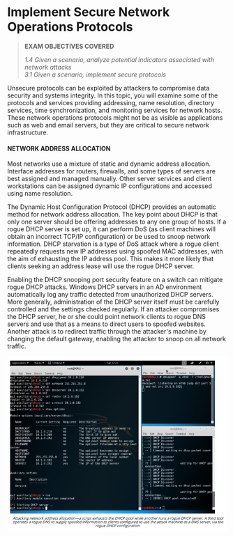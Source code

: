 # Implement Secure Network Operations Protocols

> **EXAM OBJECTIVES COVERED**
> 
> _1.4 Given a scenario, analyze potential indicators associated with network attacks  
> 3.1 Given a scenario, implement secure protocols_

Unsecure protocols can be exploited by attackers to compromise data security and systems integrity. In this topic, you will examine some of the protocols and services providing addressing, name resolution, directory services, time synchronization, and monitoring services for network hosts. These network operations protocols might not be as visible as applications such as web and email servers, but they are critical to secure network infrastructure.

#### NETWORK ADDRESS ALLOCATION

Most networks use a mixture of static and dynamic address allocation. Interface addresses for routers, firewalls, and some types of servers are best assigned and managed manually. Other server services and client workstations can be assigned dynamic IP configurations and accessed using name resolution.

The Dynamic Host Configuration Protocol (DHCP) provides an automatic method for network address allocation. The key point about DHCP is that only one server should be offering addresses to any one group of hosts. If a rogue DHCP server is set up, it can perform DoS (as client machines will obtain an incorrect TCP/IP configuration) or be used to snoop network information. DHCP starvation is a type of DoS attack where a rogue client repeatedly requests new IP addresses using spoofed MAC addresses, with the aim of exhausting the IP address pool. This makes it more likely that clients seeking an address lease will use the rogue DHCP server.

Enabling the DHCP snooping port security feature on a switch can mitigate rogue DHCP attacks. Windows DHCP servers in an AD environment automatically log any traffic detected from unauthorized DHCP servers. More generally, administration of the DHCP server itself must be carefully controlled and the settings checked regularly. If an attacker compromises the DHCP server, he or she could point network clients to rogue DNS servers and use that as a means to direct users to spoofed websites. Another attack is to redirect traffic through the attacker's machine by changing the default gateway, enabling the attacker to snoop on all network traffic.

![](./img/implementation.png)
